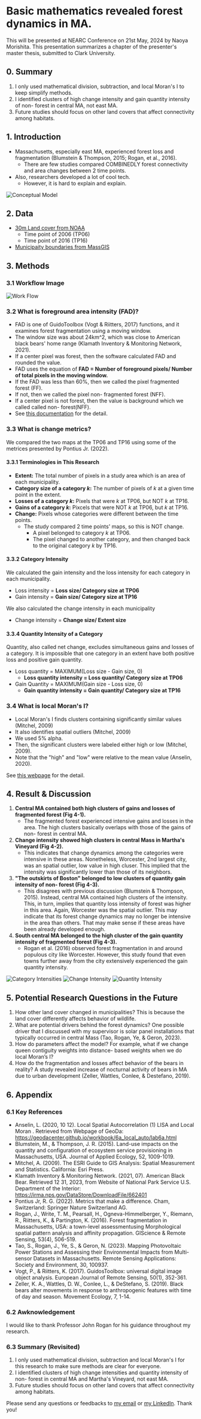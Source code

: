 # Basic mathematics revealed forest dynamics in MA.
This will be presented at NEARC Conference on 21st May, 2024 by Naoya Morishita.
This presentation summarizes a chapter of the presenter's master thesis, submitted to Clark University.

## 0. Summary
1. I only used mathematical division, subtraction, and local Moran's I to keep simplify methods.
2. I identified clusters of high change intensity and gain quantity intensity of non- forest in central MA, not east MA.
3. Future studies should focus on other land covers that affect connectivity among habitats.

## 1. Introduction
- Massachusetts, especially east MA, experienced forest loss and fragmentation (Blumstein & Thompson, 2015; Rogan, et al., 2016).
    - There are few studies compared COMBINEDLY forest connectivity and area changes between 2 time points.
- Also, researchers developed a lot of cool tech.
    - However, it is hard to explain and explain.

![Conceptual Model](./imgs/nearc_imgs/slide1.png)

## 2. Data
- [30m Land cover from NOAA](https://coast.noaa.gov/digitalcoast/data/ccapregional.html)
    - Time point of 2006 (TP06)
    - Time point of 2016 (TP16)
- [Municipaity boundaries from MassGIS](https://www.mass.gov/info-details/massgis-data-municipalities)

## 3. Methods
### 3.1 Workflow Image
![Work Flow](./imgs/nearc_imgs/slide3.png)

### 3.2 What is foreground area intensity (FAD)?
- FAD is one of GuidoToolbox (Vogt & Riitters, 2017) functions, and it examines forest fragmentation using a moving window.
- The window size was about 24km^2, which was close to American black bears' home range (Klamath Inventory & Monitoring Network, 2021).
- If a center pixel was forest, then the software calculated FAD and rounded the value.
- FAD uses the equation of **FAD = Number of foreground pixels/ Number of total pixels in the moving window.**
- If the FAD was less than 60%, then we called the pixel fragmented forest (FF). 
- If not, then we called the pixel non- fragmented forest (NFF).
- If a center pixel is not forest, then the value is background which we called called non- forest(NFF).
- See [this documentation](https://ies-ows.jrc.ec.europa.eu/gtb/GTB/psheets/GTB-Fragmentation-FADFOS.pdf) for the detail.

### 3.3 What is change metrics?
We compared the two maps at the TP06 and TP16 using some of the metrices presented by Pontius Jr. (2022).

#### 3.3.1 Terminologies in This Research
- **Extent:** The total number of pixels in a study area which is an area of each municipality.
- **Category size of a category *k*:** The number of pixels of *k* at a given time point in the extent.
- **Losses of a category *k*:** Pixels that were *k* at TP06, but NOT *k* at TP16.
- **Gains of a category *k*:** Pixcels that were NOT *k* at TP06, but *k* at TP16.
- **Change:** Pixels whose categories were different between the time points.
    - The study compared 2 time points' maps, so this is NOT change.
        - A pixel belonged to category *k* at TP06.
        - The pixel changed to another category, and then changed back to the original category *k* by TP16.

#### 3.3.2 Category Intensity
We calculated the gain intensity and the loss intensity for each category in each municipality.
- Loss intensity = **Loss size/ Category size at TP06**
- Gain intensity = **Gain size/ Category size at TP16**

We also calculated the change intensity in each municipality
- Change intensity = **Change size/ Extent size**


#### 3.3.4 Quantity Intensity of a Category
Quantity, also called net change, excludes simultaneous gains and losses of a category.
It is impossible that one category in an extent have both positive loss and positive gain quantity.
- Loss quantity = MAXIMUM(Loss size - Gain size, 0)
    - **Loss quantity intensity = Loss quantity/ Category size at TP06**
- Gain Quantity = MAXIMUM(Gain size - Loss size, 0)
    - **Gain quantity intensity = Gain quantity/ Category size at TP16**

### 3.4 What is local Moran's I?
- Local Moran's I finds clusters containing significantly similar values (Mitchel, 2009)
- It also identifies spatial outliers (Mitchel, 2009)
- We used 5% alpha.
- Then, the significant clusters were labeled either high or low (Mitchel, 2009).
- Note that the "high" and "low" were relative to the mean value (Anselin, 2020).

See [this webpage](https://pro.arcgis.com/en/pro-app/latest/tool-reference/spatial-statistics/h-how-cluster-and-outlier-analysis-anselin-local-m.htm) for the detail.

## 4. Result & Discussion
1. **Central MA contained both high clusters of gains and losses of fragmented forest (Fig 4-1).**
    - The fragmented forest experienced intensive gains and losses in the area. The high clusters basically overlaps with those of the gains of non- forest in central MA.
2.	**Change intensity showed high clusters in central Mass in Martha's Vineyard (Fig 4-2).**
    - This indicates that change dynamics among the categories were intensive in these areas. Nonetheless, Worcester, 2nd largest city, was an spatial outlier, low value in high cluser. This implied that the intensity was significantly lower than those of its neighbors.
3. **"The outskirts of Boston" belonged to low clusters of quantity gain intensity of non- forest (Fig 4-3).**
    - This disagrees with previous discussion (Blumstein & Thompson, 2015). Instead, central MA contained high clusters of the intensity. This, in turn, implies that quantity loss intensity of forest was higher in this area. Again, Worcester was the spatial outlier. This may indicate that its forest change dynamics may no longer be intensive in the area than others. That may make sense if these areas have been already developed enough.
4. **South central MA belonged to the high cluster of the gain quantity intensity of fragmented forest (Fig 4-3).**
    - Rogan et al. (2016) observed forest fragmentation in and around populous city like Worcester. However, this study found that even towns further away from the city extensively experienced the gain quantity intensity.

![Category Intensities](./imgs/nearc_imgs/moran_glc.png)
![Change Intensity](./imgs/nearc_imgs/change_intensities_total.png)
![Quantity Intensity](./imgs/nearc_imgs/moran_quantity.png)

## 5. Potential Research Questions in the Future
1. How other land cover changed in municipalities? This is because the land cover differently affects behavior of wildlife.
2. What are potential drivers behind the forest dynamics? One possible driver that I discussed with my supervisor is solar panel installations that typically occurred in central Mass  (Tao, Rogan, Ye, & Geron, 2023).
3. How do parameters affect the model? For example, what if we change queen contiguity weights into distance- based weights when we do local Moran’s I?
4. How do the fragmentation and losses affect behavior of the bears in reality? A study revealed increase of nocturnal activity of bears in MA due to urban development (Zeller, Wattles, Conlee, & Destefano, 2019).

## 6. Appendix
### 6.1 Key References
- Anselin, L. (2020, 10 12). Local Spatial Autocorrelation (1) LISA and Local Moran . Retrieved from Webpage of GeoDa: https://geodacenter.github.io/workbook/6a_local_auto/lab6a.html
- Blumstein, M., & Thompson, J. R. (2015). Land-use impacts on the quantity and configuration of ecosystem service provisioning in Massachusetts, USA. Journal of Applied Ecology, 52, 1009-1019.
- Mitchel, A. (2009). The ESRI Guide to GIS Analysis: Spatial Measurement and Statistics. California: Esri Press.
- Klamath Inventory & Monitoring Network. (2021, 07). American Black Bear. Retrieved 12 31, 2023, from Website of National Park Service U.S. Department of the Interior: https://irma.nps.gov/DataStore/DownloadFile/662401
- Pontius Jr, R. G. (2022). Metrics that make a difference. Cham, Switzerland: Springer Nature Switzerland AG.
- Rogan, J., Write, T. M., Pearsall, H., Ogneva-Himmelberger, Y., Riemann, R., Riitters, K., & Partington, K. (2016). Forest fragmentation in Massachusetts, USA: a town-level assessmentusing Morphological spatial pattern analysis and affinity propagation. GIScience & Remote Sensing, 53(4), 506-519.
- Tao, S., Rogan, J., Ye, S., & Geron, N. (2023). Mapping Photovoltaic Power Stations and Assessing their Environmental Impacts from Multi-sensor Datasets in Massachusetts. Remote Sensing Applications: Society and Environment, 30, 100937.
- Vogt, P., & Riitters, K. (2017). GuidosToolbox: universal digital image object analysis. European Journal of Remote Sensing, 50(1), 352-361.
- Zeller, K. A., Wattles, D. W., Conlee, L., & DeStefano, S. (2019). Black bears alter movements in response to anthropogenic features with time of day and season. Movement Ecology, 7, 1-14.

### 6.2 Awknowledgement
I would like to thank Professor John Rogan for his guidance throughout my research.

### 6.3 Summary (Revisited)
1. I only used mathematical division, subtraction and local Moran's I for this research to make sure methods are clear for everyone.
2. I identified clusters of high change intensities and quantity intensity of non- forest in central MA and Martha's Vineyard, not east MA.
3. Future studies should focus on other land covers that affect connectivity among habitats.

Please send any questions or feedbacks to [my email](mailto:0zh4772g325515u64@gmail) or [my LinkedIn](https://www.linkedin.com/in/naoya-morishita-705393254/). Thank you!
